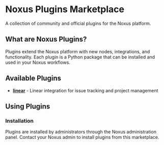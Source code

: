 # Noxus Plugins Marketplace

A collection of community and official plugins for the Noxus platform.

## What are Noxus Plugins?

Plugins extend the Noxus platform with new nodes, integrations, and functionality. Each plugin is a Python package that can be installed and used in your Noxus workflows.

## Available Plugins

- **[linear](./linear/)** - Linear integration for issue tracking and project management

## Using Plugins

### Installation

Plugins are installed by administrators through the Noxus administration panel. Contact your Noxus admin to install plugins from this marketplace.
